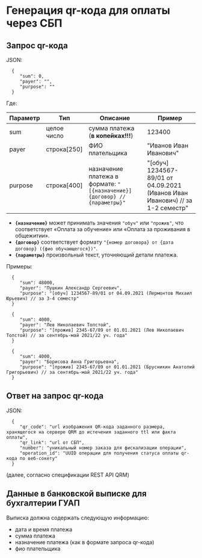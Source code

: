 # Генерация qr-кода для оплаты через СБП

## Запрос qr-кода

JSON:

      {
         "sum": 0,
         "payer": "",
         "purpose": ""
      }

Где:

| Параметр | Тип | Описание | Пример |
|---|---|---|---|
| sum | целое число | сумма платежа (**в копейках!!!**) | 123400 |
| payer | строка[250] | ФИО плательщика | "Иванов Иван Иванович" |
| purpose | строка[400] | назначение платежа в формате: `"[{назначение}] {договор} // {параметры}"` | "[обуч] 1234567-89/01 от 04.09.2021 (Иванов Иван Иванович) // за 1-2 семестр" |

- **`{назначение}`** может принимать значения `"обуч"` или `"прожив"`, что соответствует «Оплата за обучение» или «Оплата за проживания в общежитии».
- **`{договор}`** соответствует формату `"{номер договора} от {дата договор} ({фио обучающегося})"`.
- **`{параметры}`** произвольный текст, уточняющий детали платежа.

Примеры:

      {
         "sum": 48000,
         "payer": "Пушкин Александр Сергеевич",
         "purpose": "[обуч] 1234567-89/01 от 04.09.2021 (Лермонтов Михаил Юрьевич) // за 3-4 семестр"
      }
      
      {
         "sum": 4000,
         "payer": "Лев Николаевич Толстой",
         "purpose": "[прожив] 2345-67/89 от 01.01.2021 (Лев Николаевич Толстой) // за сентябрь-май 2021/22 уч. года"
      }

      {
         "sum": 4000,
         "payer": "Борисова Анна Григорьевна",
         "purpose": "[прожив] 2345-67/89 от 01.01.2021 (Брусникин Анатолий Григорьевич) // за сентябрь-май 2021/22 уч. года"
      }



## Ответ на запрос qr-кода

JSON:

      {
         "qr_code": "url изображения QR-кода заданного размера, хранящегося на сервере QRM до истечения заданного ttl или факта оплаты",
         "qr_link": "url от СБП",
         "number": "уникальный номер заказа для фискализации операции",
         "operation_id": "UUID операции для получения статуса оплаты qr-кода по веб-сокету"
      }

(далее, согласно спецификации REST API QRM)



## Данные в банковской выписке для бухгалтерии ГУАП

Выписка должна содержать следующую информацию:
- дата и время платежа
- сумма платежа
- назначение платежа (как в формате запроса qr-кода)
- фио плательщика


